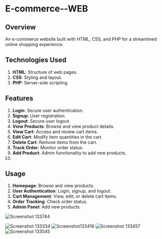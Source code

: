 ﻿# E-commerce--WEB
## Overview
An e-commerce website built with HTML, CSS, and PHP for a streamlined online shopping experience.

## Technologies Used
1. **HTML**: Structure of web pages.
2. **CSS**: Styling and layout.
3. **PHP**: Server-side scripting.

## Features
1. **Login**: Secure user authentication.
2. **Signup**: User registration.
3. **Logout**: Secure user logout.
4. **View Products**: Browse and view product details.
5. **View Cart**: Access and review cart items.
6. **Edit Cart**: Modify item quantities in the cart.
7. **Delete Cart**: Remove items from the cart.
8. **Track Order**: Monitor order status.
9. **Add Product**: Admin functionality to add new products.
10. 
## Usage
1. **Homepage**: Browse and view products.
2. **User Authentication**: Login, signup, and logout.
3. **Cart Management**: View, edit, or delete cart items.
4. **Order Tracking**: Check order status.
5. **Admin Panel**: Add new products.


![Screenshot  133744](https://github.com/user-attachments/assets/53004764-3410-4242-8c0a-ad3ecd7e3aed)

![Screenshot 133334](https://github.com/user-attachments/assets/24c8c536-1425-4982-860d-f4446f60e310)
![Screenshot133416](https://github.com/user-attachments/assets/da8bc67c-b183-4900-bab5-b0d3f6a4bdb9)
![Screenshot  133457](https://github.com/user-attachments/assets/378f32eb-e131-47b7-920f-8ba3da7d5017)
![Screenshot 133545](https://github.com/user-attachments/assets/d066ee5f-c04c-4c69-bea0-6ec02b65852a)



 
